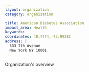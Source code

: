 ```yaml
---
layout: organization
category: organization

title: American Diabetes Association
impact_area: Health
keywords: 
coordinates: 40.7474,-73.99282
address: |
  333 7th Avenue
  New York NY 10001
---
```

Organization's overview
